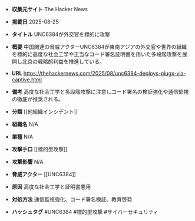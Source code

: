 - **収集元サイト**
The Hacker News

- **掲載日**
2025-08-25

- **タイトル**
UNC6384が外交官を標的に攻撃

- **概要**
中国関連の脅威アクターUNC6384が東南アジアの外交官や世界の組織を標的に高度な社会工学や正当なコード署名証明書を用いた多段階攻撃を展開し北京の戦略的利益を推進している。

- **URL**
https://thehackernews.com/2025/08/unc6384-deploys-plugx-via-captive.html

- **備考**
高度な社会工学と多段階攻撃に注意しコード署名の検証強化や通信監視の徹底が推奨される。

- **分類**
[[他組織インシデント]]

- **組織名**
N/A

- **業種**
N/A

- **攻撃手口**
[[標的型攻撃]]

- **攻撃影響**
N/A

- **脅威アクター**
[[UNC6384]]

- **原因**
高度な社会工学と証明書悪用

- **対処方法**
通信監視強化、コード署名検証、教育啓発

- **ハッシュタグ**
#UNC6384 #標的型攻撃 #サイバーセキュリティ

